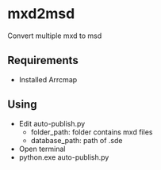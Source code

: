 # mxd2msd
Convert multiple mxd to msd

## Requirements
- Installed Arrcmap

## Using
- Edit auto-publish.py
	- folder_path: folder contains mxd files
	- database_path: path of .sde
- Open terminal
- python.exe auto-publish.py